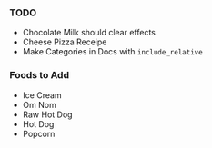 ### TODO
- Chocolate Milk should clear effects
- Cheese Pizza Receipe
- Make Categories in Docs with `include_relative`

### Foods to Add
- Ice Cream
- Om Nom
- Raw Hot Dog
- Hot Dog
- Popcorn